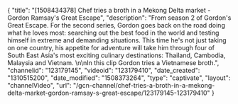 {
    "title": "[1508434378] Chef tries a broth in a Mekong Delta market - Gordon Ramsay's Great Escape",
    "description": "From season 2 of Gordon's Great Escape. For the second series, Gordon goes back on the road doing what he loves most: searching out the best food in the world and testing himself in extreme and demanding situations. This time he's not just taking on one country, his appetite for adventure will take him through four of South East Asia's most exciting culinary destinations: Thailand, Cambodia, Malaysia and Vietnam. \n\nIn this clip Gordon tries a Vietnamese broth.",
    "channelid": "123179145",
    "videoid": "123179410",
    "date_created": "1310515200",
    "date_modified": "1508373264",
    "type": "captivate",
    "layout": "channelVideo",
    "url": "\/gcn-channel\/chef-tries-a-broth-in-a-mekong-delta-market-gordon-ramsay-s-great-escape\/123179145-123179410"
}